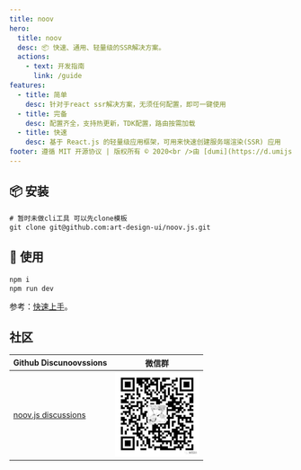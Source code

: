 ```yaml
---
title: noov
hero:
  title: noov
  desc: 📦 快速、通用、轻量级的SSR解决方案。
  actions:
    - text: 开发指南
      link: /guide
features:
  - title: 简单
    desc: 针对于react ssr解决方案，无须任何配置，即可一键使用
  - title: 完备
    desc: 配置齐全，支持热更新，TDK配置，路由按需加载
  - title: 快速
    desc: 基于 React.js 的轻量级应用框架，可用来快速创建服务端渲染(SSR) 应用
footer: 遵循 MIT 开源协议 | 版权所有 © 2020<br />由 [dumi](https://d.umijs.org) 提供支持
---
```


## 📦 安装

```shell
# 暂时未做cli工具 可以先clone模板
git clone git@github.com:art-design-ui/noov.js.git
```

## 🔨 使用

```tsx
npm i
npm run dev
```

参考：[快速上手](/zh/guide/getting-started)。

## 社区

| Github Discunoovssions                                                 | 微信群                                |
| ---------------------------------------------------------------------- | ------------------------------------- |
| [noov.js discussions](https://github.com/art-design-ui/noov.js/issues) | <img src="./image.png" width="150" /> |
